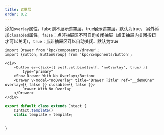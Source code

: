 ```yaml
---
title: 遮罩层
order: 0.2
---
```


添加`overlay`属性，false则不展示遮罩层，true展示遮罩层。默认为true。
另外添加`closabled`属性，`false`：点非抽屉区不可自动关闭抽屉（点击抽屉内关闭按钮才可以关闭），`true`：点非抽屉区可以自动关闭。默认为true

```vdt
import Drawer from 'kpc/components/drawer';
import {Button, ButtonGroup} from 'kpc/components/button';

<div>
    <Button ev-click={{ self.set.bind(self, 'noOverlay', true) }}
        type="primary"
    >Show Drawer With No Overlay</Button>
    <Drawer v-model="noOverlay" title="Drawer Title" ref="__demoOne" overlay={{ false }} closable={{ false }}>
        Drawer With No Overlay
    </Drawer>
</div>
```

```js
export default class extends Intact {
    @Intact.template()
    static template = template;

    
}
```
